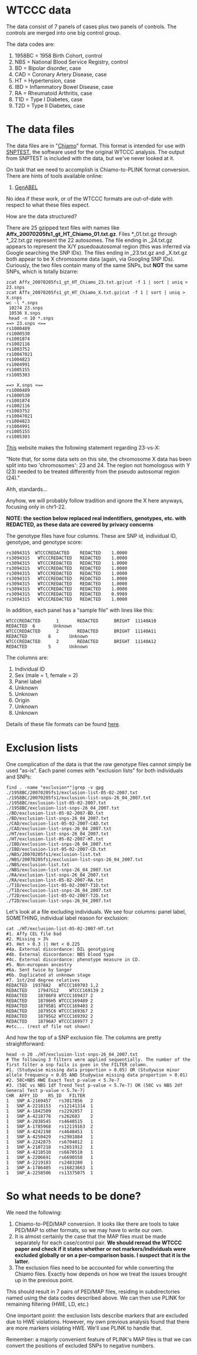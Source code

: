 WTCCC data
=====

The data consist of 7 panels of cases plus two panels of controls.  The controls are merged into one big control group.

The data codes are:

1. 1958BC = 1958 Birth Cohort, control
2. NBS = National Blood Service Registry, control
3. BD = Bipolar disorder, case
4. CAD = Coronary Artery Disease, case
5. HT = Hypertension, case
6. IBD = Inflammatory Bowel Disease, case
7. RA = Rheumatoid Arthritis, case
8. T1D = Type I Diabetes, case
9. T2D = Type II Diabetes, case

The data files
====
The data files are in "[Chiamo](http://www.stats.ox.ac.uk/~marchini/software/gwas/file_format.html)" format.  This format is intended for use with [SNPTEST](https://mathgen.stats.ox.ac.uk/genetics_software/snptest/snptest.html), the software used for the original WTCCC analysis.  The output from SNPTEST is included with the data, but we've never looked at it.

On task that we need to accomplish is Chiamo-to-PLINK format conversion.  There are hints of tools available online:

1. [GenABEL](http://www.genabel.org/)

No idea if these work, or of the WTCCC formats are out-of-date with respect to what these files expect.

How are the data structured?

There are 25 gzipped text files with names like __Affx_20070205fs1_gt_HT_Chiamo_01.txt.gz__.  Files *\_01.txt.gz through *\_22.txt.gz represent the 22 autosomes.  The file ending in \_24.txt.gz appears to represent the X/Y psuedoautosomal region (this was inferred via Google searching the SNP IDs).  The files ending in \_23.txt.gz and \_X.txt.gz both appear to be X chromosome data (again, via Googling SNP IDs).  Curiously, the two files contain many of the same SNPs, but __NOT__ the same SNPs, which is totally bizarre:

```{sh}
zcat Affx_20070205fs1_gt_HT_Chiamo_23.txt.gz|cut -f 1 | sort | uniq > 23.snps
zcat Affx_20070205fs1_gt_HT_Chiamo_X.txt.gz|cut -f 1 | sort | uniq > X.snps
wc -l *.snps
 10274 23.snps
 10536 X.snps
 head -n 10 *.snps
==> 23.snps <==
rs1000489
rs1000530
rs1001874
rs1002116
rs1003752
rs10047021
rs1004823
rs1004991
rs1005155
rs1005303

==> X.snps <==
rs1000489
rs1000530
rs1001874
rs1002116
rs1003752
rs10047021
rs1004823
rs1004991
rs1005155
rs1005303
```

[This](http://www.wtccc.org.uk/info/data_formats.html) website makes the following statement regarding 23-vs-X:

"Note that, for some data sets on this site, the chromosome X data has been split into two 'chromosomes': 23 and 24. The region not homologous with Y (23) needed to be treated differently from the pseudo autosomal region (24)."

Ahh, standards...

Anyhow, we will probably follow tradition and ignore the X here anyways, focusing only in chr1-22.

__NOTE: the section below replaced real indentifiers, genotypes, etc. with REDACTED, as these data are covered by privacy concerns__

The genotype files have four columns.  These are SNP id, individual ID, genotype, and genotype score:

```{sh}
rs3094315  WTCCCREDACTED	REDACTED	1.0000
rs3094315	WTCCCREDACTED	REDACTED	1.0000
rs3094315	WTCCCREDACTED	REDACTED	1.0000
rs3094315	WTCCCREDACTED	REDACTED	1.0000
rs3094315	WTCCCREDACTED	REDACTED	1.0000
rs3094315	WTCCCREDACTED	REDACTED	1.0000
rs3094315	WTCCCREDACTED	REDACTED	1.0000
rs3094315	WTCCCREDACTED	REDACTED	1.0000
rs3094315	WTCCCREDACTED	REDACTED	0.9989
rs3094315	WTCCCREDACTED	REDACTED	1.0000
```

In addition, each panel has a "sample file" with lines like this:

```{sh}
WTCCCREDACTED      1       REDACTED      BRIGHT  11140A10        REDACTED  6       Unknown
WTCCCREDACTED      2       REDACTED      BRIGHT  11140A11        REDACTED        6       Unknown
WTCCCREDACTED      2       REDACTED      BRIGHT  11140A12        REDACTED        5       Unknown
```

The columns are:

1. Individual ID
2. Sex (male = 1, female = 2)
3. Panel label
4. Unknown
5. Unknown
6. Origin
7. Unknown
8. Unknown

Details of these file formats can be found [here](http://www.wtccc.org.uk/info/data_formats.html).




Exclusion lists
===
One complication of the data is that the raw genotype files cannot simply be used "as-is".  Each panel comes with "exclusion lists" for both individuals and SNPs:

```{sh}
find . -name "exclusion*"|grep -v gpg
./1958BC/20070205fs1/exclusion-list-05-02-2007.txt
./1958BC/20070205fs1/exclusion-list-snps-26_04_2007.txt
./1958BC/exclusion-list-05-02-2007.txt
./1958BC/exclusion-list-snps-26_04_2007.txt
./BD/exclusion-list-05-02-2007-BD.txt
./BD/exclusion-list-snps-26_04_2007.txt
./CAD/exclusion-list-05-02-2007-CAD.txt
./CAD/exclusion-list-snps-26_04_2007.txt
./HT/exclusion-list-snps-26_04_2007.txt
./HT/exclusion-list-05-02-2007-HT.txt
./IBD/exclusion-list-snps-26_04_2007.txt
./IBD/exclusion-list-05-02-2007-CD.txt
./NBS/20070205fs1/exclusion-list.txt
./NBS/20070205fs1/exclusion-list-snps-26_04_2007.txt
./NBS/exclusion-list.txt
./NBS/exclusion-list-snps-26_04_2007.txt
./RA/exclusion-list-snps-26_04_2007.txt
./RA/exclusion-list-05-02-2007-RA.txt
./T1D/exclusion-list-05-02-2007-T1D.txt
./T1D/exclusion-list-snps-26_04_2007.txt
./T2D/exclusion-list-05-02-2007-T2D.txt
./T2D/exclusion-list-snps-26_04_2007.txt
```

Let's look at a file excluding individuals.  We see four columns: panel label, SOMETHING, individual label reason for exclusion:

```{sh}
cat ./HT/exclusion-list-05-02-2007-HT.txt
#1. Affy CEL file bad
#2. Missing > 3%
#3. Het > 0.3 || Het < 0.225
#4a. External discordance: DIL genotyping
#4b. External discordance: NBS blood type
#4c. External discordance: phenotype measure in CD.
#5. Non-european ancestry
#6a. Sent twice by Sanger
#6b. Duplicated at unknown stage
#7. 1st/2nd degree relatives
REDACTED  19378A2	WTCCC169703	1,2
REDACTED	17947G12	WTCCC169139	2
REDACTED	18786F8	WTCCC169437	2
REDACTED	18786H5	WTCCC169489	2
REDACTED	18795B1	WTCCC169403	2
REDACTED	18795C6	WTCCC169367	2
REDACTED	18795G2	WTCCC169392	2
REDACTED	18796A7	WTCCC169977	2
#etc... (rest of file not shown)
```

And how the top of a SNP exclusion file.  The columns are pretty straightforward:

```{sh}
head -n 20 ./HT/exclusion-list-snps-26_04_2007.txt 
# The following 3 filters were applied sequentially. The number of the first filter a snp fails is gven in the FILTER column.
#1. (Studywise missing data proportion > 0.05) OR (Studywise minor allele frequency < 0.05 AND Studywise missing data proportion > 0.01)
#2. 58C+NBS HWE Exact Test p-value < 5.7e-7
#3. (58C vs NBS 1df Trend Test p-value < 5.7e-7) OR (58C vs NBS 2df General Test p-value < 5.7e-7)
CHR  AFFY_ID	RS_ID	FILTER
1	SNP_A-2169457	rs3817856	2
1	SNP_A-2218153	rs12141314	1
1	SNP_A-1842509	rs2292857	1
1	SNP_A-4218776	rs262683	2
1	SNP_A-2038545	rs4648515	1
1	SNP_A-1785968	rs12119163	2
1	SNP_A-4242198	rs4648451	1
1	SNP_A-4250429	rs2981884	1
1	SNP_A-2242875	rs6704012	1
1	SNP_A-2107218	rs2651912	1
1	SNP_A-4218510	rs6670518	1
1	SNP_A-2206691	rs6690558	1
1	SNP_A-2219183	rs2483280	1
1	SNP_A-1786405	rs16823663	1
1	SNP_A-2258506	rs13375075	1
```

So what needs to be done?
====

We need the following:

1.  Chiamo-to-PED/MAP conversion.  It looks like there are tools to take PED/MAP to other formats, so we may have to write our own.
2.  It is almost certainly the case that the MAP files must be made separately for each case/control pair.  __We should reread the WTCCC paper and check if it states whether or not markers/individuals were excluded globally or on a per-comparison basis.  I suspect that it is the latter.__
3.  The exclusion files need to be accounted for while converting the Chiamo files.  Exactly how depends on how we treat the issues brought up in the previous point.

This should result in 7 pairs of PED/MAP files, residing in subdirectories named using the data codes described above.  We can then use PLINK for remaining filtering (HWE, LD, etc.)

One important point:  the exclusion lists describe markers that are excluded due to HWE violations.  However, my own previous analysis found that there are more markers violating HWE.  We'll use PLINK to handle that.

Remember: a majorly convenient feature of PLINK's MAP files is that we can convert the positions of excluded SNPs to negative numbers.
